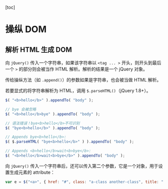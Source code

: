 [toc]

# 操纵 DOM

## 解析 HTML 生成 DOM

向 `jQuery()` 传入一个字符串，如果该字符串以 `<tag ... >` 开头，则开头到最后一个 `>` 的部分则会被当作 HTML 解析。解析的结果是一个 jQuery 对象。

传给操纵方法（如 `.append()`）的参数如果是字符串，也会被当做 HTML 解析。

若要显式的将字符串解析为 HTML，调用 `$.parseHTML()`（jQuery 1.8+）。

```js
$( "<b>hello</b>" ).appendTo( "body" );

// bye 会被忽略
$( "<b>hello</b>bye" ).appendTo( "body" );

// 语法错误！bye<b>hello</b>不可识别
$( "bye<b>hello</b>" ).appendTo( "body" );

// Appends bye<b>hello</b>:
$( $.parseHTML( "bye<b>hello</b>" ) ).appendTo( "body" );

// Appends <b>hello</b>wait<b>bye</b>:
$( "<b>hello</b>wait<b>bye</b>" ).appendTo( "body" );
```

向 `jQuery()` 传入一个字符串后，还可以传入第二个参数，它是一个对象，用于设置生成元素的 attribute：

```js
var e = $("<a>", { href: "#", class: "a-class another-class", title: "..." });
```